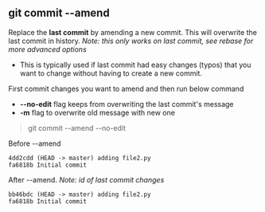 


## git commit --amend

Replace the **last commit** by amending a new commit. This will overwrite the last commit in history. *Note: this only works on last commit, see rebase for more advanced options*

- This is typically used if last commit had easy changes (typos) that you want to change without having to create a new commit. 

First commit changes you want to amend and then run below command
- **--no-edit** flag keeps from overwriting the last commit's message
- **-m** flag to overwrite old message with new one
> git commit --amend --no-edit


Before --amend
```
4dd2cdd (HEAD -> master) adding file2.py
fa6818b Initial commit
```

After --amend. *Note: id of last commit changes*
```
bb46bdc (HEAD -> master) adding file2.py
fa6818b Initial commit
```